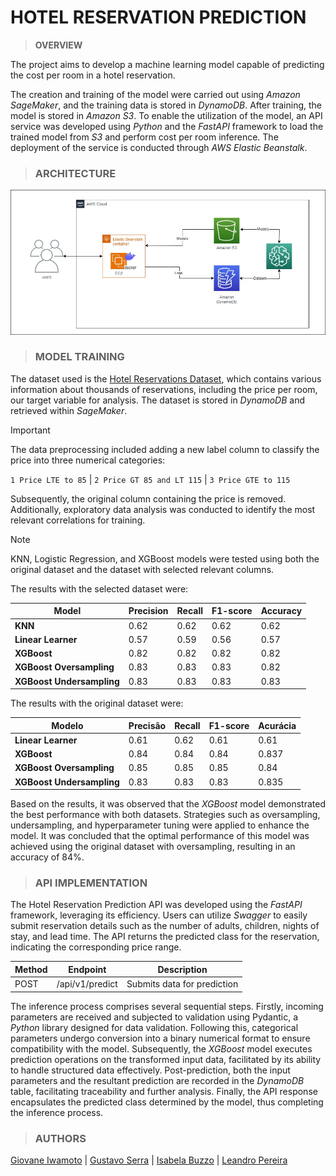 # HOTEL RESERVATION PREDICTION

> **OVERVIEW**

The project aims to develop a machine learning model capable of predicting the cost per room in a hotel reservation.

The creation and training of the model were carried out using _Amazon SageMaker_, and the training data is stored in _DynamoDB_. After training, the model is stored in _Amazon S3_. To enable the utilization of the model, an API service was developed using _Python_ and the _FastAPI_ framework to load the trained model from _S3_ and perform cost per room inference. The deployment of the service is conducted through _AWS Elastic Beanstalk_.

> ### **ARCHITECTURE**

![alt text](docs/image.png)

> ### **MODEL TRAINING**

The dataset used is the [Hotel Reservations Dataset](https://www.kaggle.com/datasets/ahsan81/hotel-reservations-classification-dataset), which contains various information about thousands of reservations, including the price per room, our target variable for analysis. The dataset is stored in _DynamoDB_ and retrieved within _SageMaker_.

> [!IMPORTANT]
> The data preprocessing included adding a new label column to classify the price into three numerical categories:
>
> `1 Price LTE to 85` | `2 Price GT 85 and LT 115` | `3 Price GTE to 115`

Subsequently, the original column containing the price is removed. Additionally, exploratory data analysis was conducted to identify the most relevant correlations for training.

> [!NOTE]
> KNN, Logistic Regression, and XGBoost models were tested using both the original dataset and the dataset with selected relevant columns.

The results with the selected dataset were:

| Model                     | Precision | Recall | F1-score | Accuracy |
| ------------------------- | --------- | ------ | -------- | -------- |
| **KNN**                   | 0.62      | 0.62   | 0.62     | 0.62     |
| **Linear Learner**        | 0.57      | 0.59   | 0.56     | 0.57     |
| **XGBoost**               | 0.82      | 0.82   | 0.82     | 0.82     |
| **XGBoost Oversampling**  | 0.83      | 0.83   | 0.83     | 0.82     |
| **XGBoost Undersampling** | 0.83      | 0.83   | 0.83     | 0.83     |

The results with the original dataset were:

| Modelo                    | Precisão | Recall | F1-score | Acurácia |
| ------------------------- | -------- | ------ | -------- | -------- |
| **Linear Learner**        | 0.61     | 0.62   | 0.61     | 0.61     |
| **XGBoost**               | 0.84     | 0.84   | 0.84     | 0.837    |
| **XGBoost Oversampling**  | 0.85     | 0.85   | 0.85     | 0.84     |
| **XGBoost Undersampling** | 0.83     | 0.83   | 0.83     | 0.835    |

Based on the results, it was observed that the _XGBoost_ model demonstrated the best performance with both datasets. Strategies such as oversampling, undersampling, and hyperparameter tuning were applied to enhance the model. It was concluded that the optimal performance of this model was achieved using the original dataset with oversampling, resulting in an accuracy of 84%.

> ### **API IMPLEMENTATION**

The Hotel Reservation Prediction API was developed using the _FastAPI_ framework, leveraging its efficiency. Users can utilize _Swagger_ to easily submit reservation details such as the number of adults, children, nights of stay, and lead time. The API returns the predicted class for the reservation, indicating the corresponding price range.

| Method | Endpoint        | Description                 |
| ------ | --------------- | --------------------------- |
| POST   | /api/v1/predict | Submits data for prediction |

The inference process comprises several sequential steps. Firstly, incoming parameters are received and subjected to validation using Pydantic, a _Python_ library designed for data validation. Following this, categorical parameters undergo conversion into a binary numerical format to ensure compatibility with the model. Subsequently, the _XGBoost_ model executes prediction operations on the transformed input data, facilitated by its ability to handle structured data effectively. Post-prediction, both the input parameters and the resultant prediction are recorded in the _DynamoDB_ table, facilitating traceability and further analysis. Finally, the API response encapsulates the predicted class determined by the model, thus completing the inference process.

> ### **AUTHORS**

[Giovane Iwamoto](https://github.com/GiovaneIwamoto) | [Gustavo Serra](https://github.com/GustavoSVasconcelos) | [Isabela Buzzo](https://github.com/isabelabuzzo) | [Leandro Pereira](https://github.com/leojgpereira)

